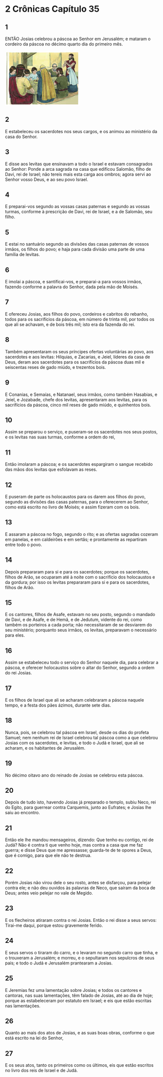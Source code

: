 # 2 Crônicas Capítulo 35

## 1
ENTÃO Josias celebrou a páscoa ao Senhor em Jerusalém; e mataram o cordeiro da páscoa no décimo quarto dia do primeiro mês.

![](../.img/2Cr/35/1-0.jpg)

## 2
E estabeleceu os sacerdotes nos seus cargos, e os animou ao ministério da casa do Senhor.

## 3
E disse aos levitas que ensinavam a todo o Israel e estavam consagrados ao Senhor: Ponde a arca sagrada na casa que edificou Salomão, filho de Davi, rei de Israel; não tereis mais esta carga aos ombros; agora servi ao Senhor vosso Deus, e ao seu povo Israel.

## 4
E preparai-vos segundo as vossas casas paternas e segundo as vossas turmas, conforme à prescrição de Davi, rei de Israel, e a de Salomão, seu filho.

## 5
E estai no santuário segundo as divisões das casas paternas de vossos irmãos, os filhos do povo; e haja para cada divisão uma parte de uma família de levitas.

## 6
E imolai a páscoa, e santificai-vos, e preparai-a para vossos irmãos, fazendo conforme a palavra do Senhor, dada pela mão de Moisés.

## 7
E ofereceu Josias, aos filhos do povo, cordeiros e cabritos do rebanho, todos para os sacrifícios da páscoa, em número de trinta mil, por todos os que ali se achavam, e de bois três mil; isto era da fazenda do rei.

## 8
Também apresentaram os seus príncipes ofertas voluntárias ao povo, aos sacerdotes e aos levitas: Hilquias, e Zacarias, e Jeiel, líderes da casa de Deus, deram aos sacerdotes para os sacrifícios da páscoa duas mil e seiscentas reses de gado miúdo, e trezentos bois.

## 9
E Conanias, e Semaías, e Natanael, seus irmãos, como também Hasabias, e Jeiel, e Jozabade, chefe dos levitas, apresentaram aos levitas, para os sacrifícios da páscoa, cinco mil reses de gado miúdo, e quinhentos bois.

## 10
Assim se preparou o serviço, e puseram-se os sacerdotes nos seus postos, e os levitas nas suas turmas, conforme a ordem do rei,

## 11
Então imolaram a páscoa; e os sacerdotes espargiram o sangue recebido das mãos dos levitas que esfolavam as reses.

## 12
E puseram de parte os holocaustos para os darem aos filhos do povo, segundo as divisões das casas paternas, para o oferecerem ao Senhor, como está escrito no livro de Moisés; e assim fizeram com os bois.

## 13
E assaram a páscoa no fogo, segundo o rito; e as ofertas sagradas cozeram em panelas, e em caldeirões e em sertãs; e prontamente as repartiram entre todo o povo.

## 14
Depois prepararam para si e para os sacerdotes; porque os sacerdotes, filhos de Arão, se ocuparam até à noite com o sacrifício dos holocaustos e da gordura; por isso os levitas prepararam para si e para os sacerdotes, filhos de Arão.

## 15
E os cantores, filhos de Asafe, estavam no seu posto, segundo o mandado de Davi, e de Asafe, e de Hemã, e de Jedutum, vidente do rei, como também os porteiros a cada porta; não necessitaram de se desviarem do seu ministério; porquanto seus irmãos, os levitas, preparavam o necessário para eles.

## 16
Assim se estabeleceu todo o serviço do Senhor naquele dia, para celebrar a páscoa, e oferecer holocaustos sobre o altar do Senhor, segundo a ordem do rei Josias.

## 17
E os filhos de Israel que ali se acharam celebraram a páscoa naquele tempo, e a festa dos pães ázimos, durante sete dias.

## 18
Nunca, pois, se celebrou tal páscoa em Israel, desde os dias do profeta Samuel; nem nenhum rei de Israel celebrou tal páscoa como a que celebrou Josias com os sacerdotes, e levitas, e todo o Judá e Israel, que ali se acharam, e os habitantes de Jerusalém.

## 19
No décimo oitavo ano do reinado de Josias se celebrou esta páscoa.

## 20
Depois de tudo isto, havendo Josias já preparado o templo, subiu Neco, rei do Egito, para guerrear contra Carquemis, junto ao Eufrates; e Josias lhe saiu ao encontro.

## 21
Então ele lhe mandou mensageiros, dizendo: Que tenho eu contigo, rei de Judá? Não é contra ti que venho hoje, mas contra a casa que me faz guerra; e disse Deus que me apressasse; guarda-te de te opores a Deus, que é comigo, para que ele não te destrua.

## 22
Porém Josias não virou dele o seu rosto, antes se disfarçou, para pelejar contra ele; e não deu ouvidos às palavras de Neco, que saíram da boca de Deus; antes veio pelejar no vale de Megido.

## 23
E os flecheiros atiraram contra o rei Josias. Então o rei disse a seus servos: Tirai-me daqui, porque estou gravemente ferido.

## 24
E seus servos o tiraram do carro, e o levaram no segundo carro que tinha, e o trouxeram a Jerusalém; e morreu, e o sepultaram nos sepulcros de seus pais; e todo o Judá e Jerusalém prantearam a Josias.

## 25
E Jeremias fez uma lamentação sobre Josias; e todos os cantores e cantoras, nas suas lamentações, têm falado de Josias, até ao dia de hoje; porque as estabeleceram por estatuto em Israel; e eis que estão escritas nas lamentações.

## 26
Quanto ao mais dos atos de Josias, e as suas boas obras, conforme o que está escrito na lei do Senhor,

## 27
E os seus atos, tanto os primeiros como os últimos, eis que estão escritos no livro dos reis de Israel e de Judá.

